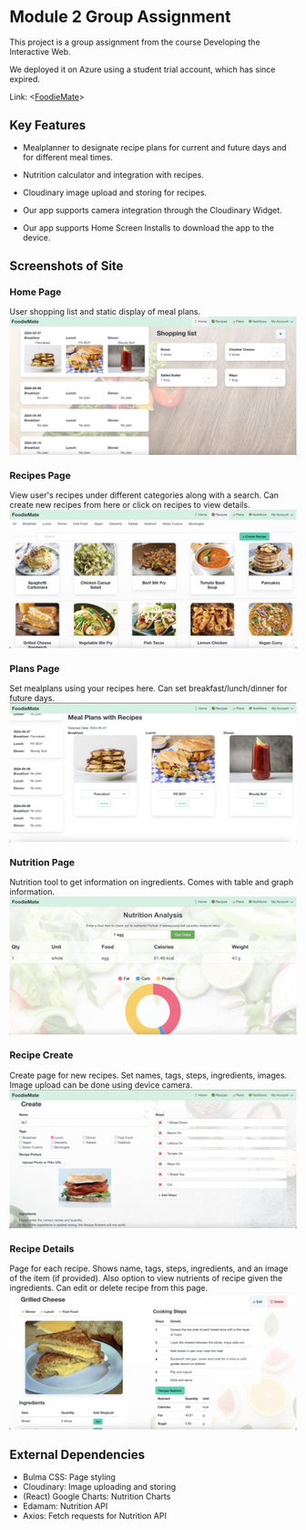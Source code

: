 # Module 2 Group Assignment

This project is a group assignment from the course Developing the Interactive Web.

We deployed it on Azure using a student trial account, which has since expired.

Link: <[FoodieMate](https://purple-coast-041010610.5.azurestaticapps.net/)>

## Key Features

* Mealplanner to designate recipe plans for current and future days and for different meal times.

* Nutrition calculator and integration with recipes. 

* Cloudinary image upload and storing for recipes. 

* Our app supports camera integration through the Cloudinary Widget.

* Our app supports Home Screen Installs to download the app to the device. 



## Screenshots of Site 

### Home Page
User shopping list and static display of meal plans.
![](./demo_images/foodiemate_home.png)

### Recipes Page
View user's recipes under different categories along with a search. Can create new recipes from here or click on recipes to view details.
![](./demo_images/foodiemate_recipes.png)

### Plans Page
Set mealplans using your recipes here. Can set breakfast/lunch/dinner for future days.
![](./demo_images/foodiemate_plans.png)

### Nutrition Page
Nutrition tool to get information on ingredients. Comes with table and graph information.
![](./demo_images/foodiemate_nutri.png)

### Recipe Create
Create page for new recipes. Set names, tags, steps, ingredients, images. Image upload can be done using device camera.
![](./demo_images/foodiemate_create.png)

### Recipe Details
Page for each recipe. Shows name, tags, steps, ingredients, and an image of the item (if provided). Also option to view nutrients of recipe given the ingredients. Can edit or delete recipe from this page.
![](./demo_images/foodiemate_details.png)


## External Dependencies

* Bulma CSS: Page styling
* Cloudinary: Image uploading and storing
* (React) Google Charts: Nutrition Charts
* Edamam: Nutrition API
* Axios: Fetch requests for Nutrition API


